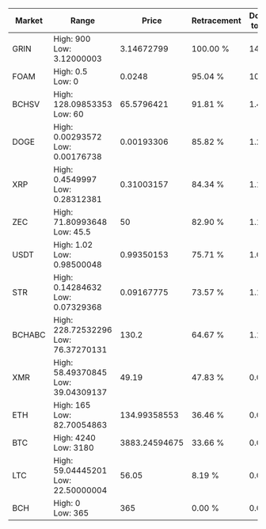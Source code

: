 | Market | Range | Price| Retracement | Doubles to 50% |
| --- | --- | --- | --- | --- |
| GRIN | High: 900<br />Low: 3.12000003 | 3.14672799 | 100.00 % | 143.50 |
| FOAM | High: 0.5<br />Low: 0 | 0.0248 | 95.04 % | 10.08 |
| BCHSV | High: 128.09853353<br />Low: 60 | 65.5796421 | 91.81 % | 1.43 |
| DOGE | High: 0.00293572<br />Low: 0.00176738 | 0.00193306 | 85.82 % | 1.22 |
| XRP | High: 0.4549997<br />Low: 0.28312381 | 0.31003157 | 84.34 % | 1.19 |
| ZEC | High: 71.80993648<br />Low: 45.5 | 50 | 82.90 % | 1.17 |
| USDT | High: 1.02<br />Low: 0.98500048 | 0.99350153 | 75.71 % | 1.01 |
| STR | High: 0.14284632<br />Low: 0.07329368 | 0.09167775 | 73.57 % | 1.18 |
| BCHABC | High: 228.72532296<br />Low: 76.37270131 | 130.2 | 64.67 % | 1.17 |
| XMR | High: 58.49370845<br />Low: 39.04309137 | 49.19 | 47.83 % | 0.00 |
| ETH | High: 165<br />Low: 82.70054863 | 134.99358553 | 36.46 % | 0.00 |
| BTC | High: 4240<br />Low: 3180 | 3883.24594675 | 33.66 % | 0.00 |
| LTC | High: 59.04445201<br />Low: 22.50000004 | 56.05 | 8.19 % | 0.00 |
| BCH | High: 0<br />Low: 365 | 365 | 0.00 % | 0.00 |
